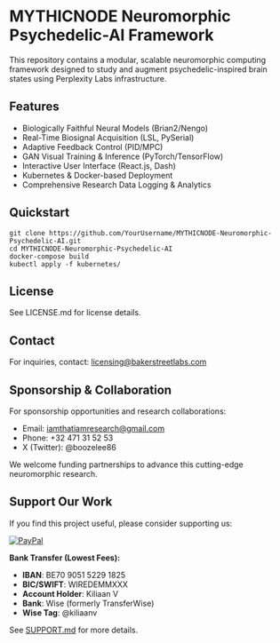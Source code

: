 # MYTHICNODE Neuromorphic Psychedelic-AI Framework

This repository contains a modular, scalable neuromorphic computing framework designed to study and augment psychedelic-inspired brain states using Perplexity Labs infrastructure.

## Features

- Biologically Faithful Neural Models (Brian2/Nengo)
- Real-Time Biosignal Acquisition (LSL, PySerial)
- Adaptive Feedback Control (PID/MPC)
- GAN Visual Training & Inference (PyTorch/TensorFlow)
- Interactive User Interface (React.js, Dash)
- Kubernetes & Docker-based Deployment
- Comprehensive Research Data Logging & Analytics

## Quickstart

```
git clone https://github.com/YourUsername/MYTHICNODE-Neuromorphic-Psychedelic-AI.git
cd MYTHICNODE-Neuromorphic-Psychedelic-AI
docker-compose build
kubectl apply -f kubernetes/
```

## License

See LICENSE.md for license details.

## Contact

For inquiries, contact: licensing@bakerstreetlabs.com

## Sponsorship & Collaboration

For sponsorship opportunities and research collaborations:
- Email: iamthatiamresearch@gmail.com
- Phone: +32 471 31 52 53
- X (Twitter): @boozelee86

We welcome funding partnerships to advance this cutting-edge neuromorphic research.

## Support Our Work

If you find this project useful, please consider supporting us:

[![PayPal](https://img.shields.io/badge/PayPal-00457C?style=for-the-badge&logo=paypal&logoColor=white)](https://paypal.me/REALbakerstreet221b)

**Bank Transfer (Lowest Fees):**
- **IBAN**: BE70 9051 5229 1825
- **BIC/SWIFT**: WIREDEMMXXX
- **Account Holder**: Kiliaan V
- **Bank**: Wise (formerly TransferWise)
- **Wise Tag**: @kiliaanv

See [SUPPORT.md](SUPPORT.md) for more details.